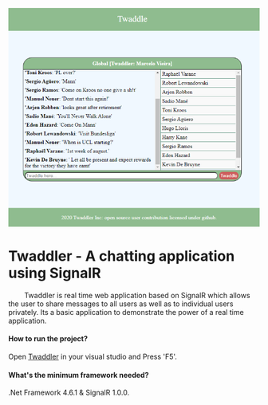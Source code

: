 ![Poster](/Twaddle/Assets/Images/readme.png)

# Twaddler - A chatting application using SignalR 
&emsp;&emsp; Twaddler is real time web application based on SignalR  which allows the user to share messages to all users as well as to individual users privately. Its a basic application to demonstrate the power of a real time application. <br /> 

#### How to run the project?
Open [Twaddler](Twaddle.sln) in your visual studio and Press 'F5'.

#### What's the minimum framework needed?
.Net Framework 4.6.1 & SignalR 1.0.0.

